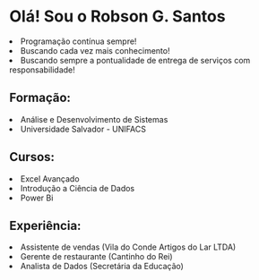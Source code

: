# Olá! Sou o Robson G. Santos

<li>Programação contínua sempre!</li>
<li>Buscando cada vez mais conhecimento!</li>
<li>Buscando sempre a pontualidade de entrega de serviços com responsabilidade!</li>

<h2>Formação:</h2>
  <li>Análise e Desenvolvimento de Sistemas</li>
  <li>Universidade Salvador - UNIFACS</li>

<h2>Cursos:</h2>
  <li>Excel Avançado</li>
  <li>Introdução a Ciência de Dados</li>
  <li>Power Bi</li>

<h2>Experiência:</h2>
  <li>Assistente de vendas (Vila do Conde Artigos do Lar LTDA)</li>
  <li>Gerente de restaurante (Cantinho do Rei)</li>
  <li>Analista de Dados (Secretária da Educação)</li>


